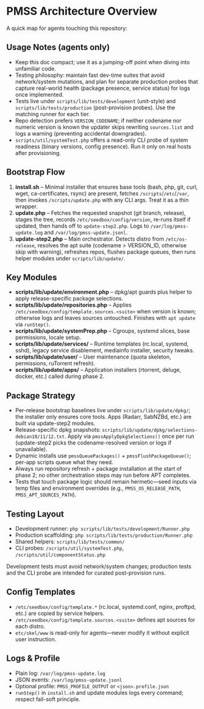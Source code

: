 # PMSS Architecture Overview

A quick map for agents touching this repository:

## Usage Notes (agents only)
- Keep this doc compact; use it as a jumping-off point when diving into unfamiliar code.
- Testing philosophy: maintain fast dev-time suites that avoid network/system mutations, and plan for separate production probes that capture real-world health (package presence, service status) for logs once implemented.
- Tests live under `scripts/lib/tests/development` (unit-style) and `scripts/lib/tests/production` (post-provision probes). Use the matching runner for each tier.
- Repo detection prefers `VERSION_CODENAME`; if neither codename nor numeric version is known the updater skips rewriting `sources.list` and logs a warning (preventing accidental downgrades).
- `scripts/util/systemTest.php` offers a read-only CLI probe of system readiness (binary versions, config presence). Run it only on real hosts after provisioning.

## Bootstrap Flow
1. **install.sh** – Minimal installer that ensures base tools (bash, php, git, curl, wget, ca-certificates, rsync) are present, fetches `/scripts`/`/etc`/`/var`, then invokes `/scripts/update.php` with any CLI args. Treat it as a thin wrapper.
2. **update.php** – Fetches the requested snapshot (git branch, release), stages the tree, records `/etc/seedbox/config/version`, re-runs itself if updated, then hands off to `update-step2.php`. Logs to `/var/log/pmss-update.log` and `/var/log/pmss-update.jsonl`.
3. **update-step2.php** – Main orchestrator. Detects distro from `/etc/os-release`, resolves the apt suite (codename > VERSION_ID, otherwise skip with warning), refreshes repos, flushes package queues, then runs helper modules under `scripts/lib/update/`.

## Key Modules
- **scripts/lib/update/environment.php** – dpkg/apt guards plus helper to apply release-specific package selections.
- **scripts/lib/update/repositories.php** – Applies `/etc/seedbox/config/template.sources.<suite>` when version is known; otherwise logs and leaves sources untouched. Finishes with `apt update` via `runStep()`.
- **scripts/lib/update/systemPrep.php** – Cgroups, systemd slices, base permissions, locale setup.
- **scripts/lib/update/services/** – Runtime templates (rc.local, systemd, sshd), legacy service disablement, mediainfo installer, security tweaks.
- **scripts/lib/update/user/** – User maintenance (quota skeleton, permissions, ruTorrent refresh).
- **scripts/lib/update/apps/** – Application installers (rtorrent, deluge, docker, etc.) called during phase 2.

## Package Strategy
- Per-release bootstrap baselines live under `scripts/lib/update/dpkg/`; the installer only ensures core tools. Apps (Radarr, SabNZBd, etc.) are built via update-step2 modules.
- Release-specific dpkg snapshots: `scripts/lib/update/dpkg/selections-debian10/11/12.txt`. Apply via `pmssApplyDpkgSelections()` once per run (update-step2 picks the codename-resolved version or logs if unavailable).
- Dynamic installs use `pmssQueuePackages()` + `pmssFlushPackageQueue()`; per-app scripts queue what they need.
- Always run repository refresh + package installation at the start of phase 2;
  no other orchestration steps may run before APT completes.
- Tests that touch package logic should remain hermetic—seed inputs via temp files and environment overrides (e.g., `PMSS_OS_RELEASE_PATH`, `PMSS_APT_SOURCES_PATH`).

## Testing Layout
- Development runner: `php scripts/lib/tests/development/Runner.php`
- Production scaffolding: `php scripts/lib/tests/production/Runner.php`
- Shared helpers: `scripts/lib/tests/common/`
- CLI probes: `/scripts/util/systemTest.php`, `/scripts/util/componentStatus.php`

Development tests must avoid network/system changes; production tests and the CLI probe are intended for curated post-provision runs.

## Config Templates
- `/etc/seedbox/config/template.*` (rc.local, systemd.conf, nginx, proftpd, etc.) are copied by service helpers.
- `/etc/seedbox/config/template.sources.<suite>` defines apt sources for each distro.
- `etc/skel/www` is read-only for agents—never modify it without explicit user instruction.

## Logs & Profile
- Plain log: `/var/log/pmss-update.log`
- JSON events: `/var/log/pmss-update.jsonl`
- Optional profile: `PMSS_PROFILE_OUTPUT` or `<json>.profile.json`
- `runStep()` in `install.sh` and update modules logs every command; respect fail-soft principle.
